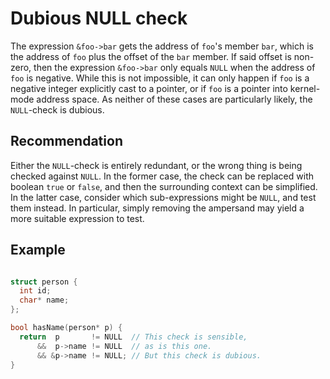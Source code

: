 # Dubious NULL check
The expression `&foo->bar` gets the address of `foo`'s member `bar`, which is the address of `foo` plus the offset of the `bar` member. If said offset is non-zero, then the expression `&foo->bar` only equals `NULL` when the address of `foo` is negative. While this is not impossible, it can only happen if `foo` is a negative integer explicitly cast to a pointer, or if `foo` is a pointer into kernel-mode address space. As neither of these cases are particularly likely, the `NULL`-check is dubious.


## Recommendation
Either the `NULL`-check is entirely redundant, or the wrong thing is being checked against `NULL`. In the former case, the check can be replaced with boolean `true` or `false`, and then the surrounding context can be simplified. In the latter case, consider which sub-expressions might be `NULL`, and test them instead. In particular, simply removing the ampersand may yield a more suitable expression to test.


## Example
```cpp

struct person {
  int id;
  char* name;
};

bool hasName(person* p) {
  return  p       != NULL  // This check is sensible,
      &&  p->name != NULL  // as is this one.
      && &p->name != NULL; // But this check is dubious.
}

```
